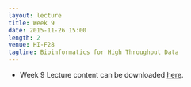 ```yaml
---
layout: lecture
title: Week 9
date: 2015-11-26 15:00
length: 2
venue: HI-F28
tagline: Bioinformatics for High Throughput Data
---
```


* Week 9 Lecture content can be downloaded [here](http://opendsi.cc/bioinformatics/assets/Lecture_Wk9.pdf).



